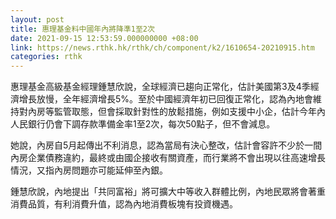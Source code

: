 ```yaml
---
layout: post
title: 惠理基金料中國年內將降準1至2次
date: 2021-09-15 12:53:59.000000000 +08:00
link: https://news.rthk.hk/rthk/ch/component/k2/1610654-20210915.htm
categories: rthk
---
```


惠理基金高級基金經理鍾慧欣說，全球經濟已趨向正常化，估計美國第3及4季經濟增長放慢，全年經濟增長5%。至於中國經濟年初已回復正常化，認為內地會維持對內房等監管取態，但會採取針對性的放鬆措施，例如支援中小企，估計今年內人民銀行仍會下調存款準備金率1至2次，每次50點子，但不會減息。

她說，內房自5月起傳出不利消息，認為當局有決心整改，估計會容許不少於一間內房企業債務違約，最終或由國企接收有關資產，而行業將不會出現以往高速增長情況，又指內房問題亦可能延伸至內銀。

鍾慧欣說，內地提出「共同富裕」將可擴大中等收入群體比例，內地民眾將會著重消費品質，有利消費升值，認為內地消費板塊有投資機遇。

